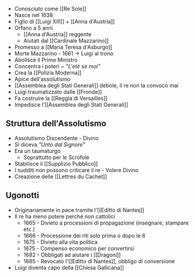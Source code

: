 - Conosciuto come [[Re Sole]]
- Nasce nel 1638
- Figlio di [[Luigi XIII]] + [[Anna d'Austria]]
- Orfano a 5 anni
	- [[Anna d'Austria]] reggente
	- Aiutati dal [[Cardinale Mazzarino]]
- Promesso a [[Maria Teresa d'Asburgo]]
- Morte Mazzarino - 1661 -> Luigi al trono
- Abolisce il Primo Ministro
- Concentra i poteri ~ *"L'etè se moi"*
- Crea la [[Polizia Moderna]]
- Apice dell'assolutismo
- [[Assemblea degli Stati Generali]] debole, il re non la convocò mai
- Luigi traumatizzato dalle [[Fronde]]
- Fa costruire la [[Reggia di Versailles]]
- Impedisce l'[[Assemblea degli Stati Generali]]

## Struttura dell'Assolutismo
- Assolutismo Discendente - Divino
- Si diceva *"Unto dal Signore"*
- Era un taumaturgo
	- Soprattutto per le Scrofole
- Stabilisce il [[Supplizio Pubblico]]
- I sudditi non possono criticare il re - Volere Divino
- Creazione delle [[Lettres du Cachet]]

## Ugonotti
- Originariamente in pace tramite l'[[Editto di Nantes]]
- Il re ha meno potere perché non cattolici
	- 1665 - Divieto a processioni di propagazione (insegnare, stampare etc.)
	- 1666 - Processione dei riti solo prima o dopo le 6
	- 1675 - Divieto alla vita politica
	- 1675 - Compenso economico per convertirsi
	- 1682 - Obbligati ad aiutare i [[Dragoni]]
	- 1685 - Revocato l'[[Editto di Nantes]], obbligo di conversione
- Luigi diventa capo della [[Chiesa Gallicana]]